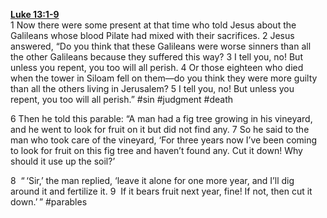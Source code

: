 **[Luke 13:1-9](http://www.blueletterbible.org/search/preSearch.cfm?Criteria=Luke+13.1-9&t=NIV)**  
1 Now there were some present at that time who told Jesus about the Galileans whose blood Pilate had mixed with their sacrifices. 2 Jesus answered, “Do you think that these Galileans were worse sinners than all the other Galileans because they suffered this way? 3 I tell you, no! But unless you repent, you too will all perish. 4 Or those eighteen who died when the tower in Siloam fell on them—do you think they were more guilty than all the others living in Jerusalem? 5 I tell you, no! But unless you repent, you too will all perish.” #sin #judgment #death

6 Then he told this parable: “A man had a fig tree growing in his vineyard, and he went to look for fruit on it but did not find any. 7 So he said to the man who took care of the vineyard, ‘For three years now I’ve been coming to look for fruit on this fig tree and haven’t found any. Cut it down! Why should it use up the soil?’

8  “ ‘Sir,’ the man replied, ‘leave it alone for one more year, and I’ll dig around it and fertilize it. 9  If it bears fruit next year, fine! If not, then cut it down.’ ” #parables 